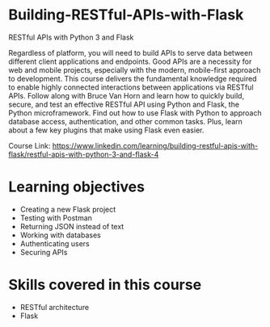 # Building-RESTful-APIs-with-Flask
RESTful APIs with Python 3 and Flask

Regardless of platform, you will need to build APIs to serve data between different client applications and endpoints. Good APIs are a necessity for web and mobile projects, especially with the modern, mobile-first approach to development. This course delivers the fundamental knowledge required to enable highly connected interactions between applications via RESTful APIs. Follow along with Bruce Van Horn and learn how to quickly build, secure, and test an effective RESTful API using Python and Flask, the Python microframework. Find out how to use Flask with Python to approach database access, authentication, and other common tasks. Plus, learn about a few key plugins that make using Flask even easier.

Course Link: https://www.linkedin.com/learning/building-restful-apis-with-flask/restful-apis-with-python-3-and-flask-4

# Learning objectives
- Creating a new Flask project
- Testing with Postman
- Returning JSON instead of text
- Working with databases
- Authenticating users
- Securing APIs

# Skills covered in this course
- RESTful architecture
- Flask
